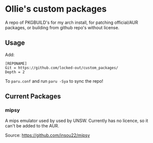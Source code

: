 # Ollie's custom packages

A repo of PKGBUILD's for my arch install, for patching official/AUR packages, or building from github repo's without license.

## Usage

Add:
```
[REPONAME]
Git = https://github.com/locked-out/custom_packages/
Depth = 2
```

To `paru.conf` and run `paru -Sya` to sync the repo!

## Current Packages

### mipsy

A mips emulator used by used by UNSW. Currently has no licence, so it can't be added to the AUR.

Source: <https://github.com/insou22/mipsy>
